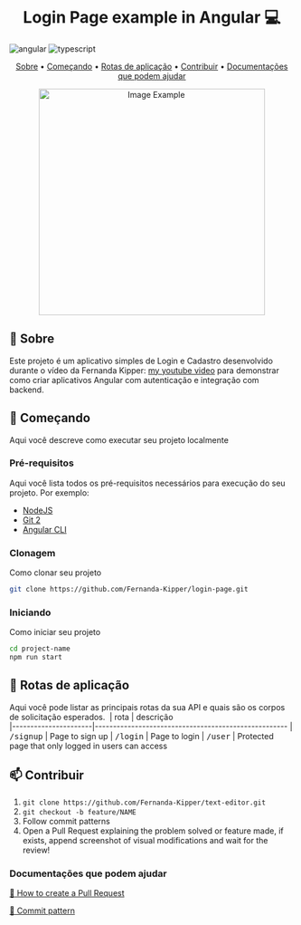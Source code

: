 [TYPESCRIPT__BADGE]: https://img.shields.io/badge/typescript-D4FAFF?style=for-the-badge&logo=typescript
[ANGULAR__BADGE]: https://img.shields.io/badge/Angular-red?style=for-the-badge&logo=angular

<h1 align="center" style="font-weight: bold;">Login Page example in Angular 💻</h1>

![angular][ANGULAR__BADGE]
![typescript][TYPESCRIPT__BADGE]

<p align="center">
 <a href="#about">Sobre</a> • 
 <a href="#started">Começando</a> • 
  <a href="#started">Rotas de aplicação</a> • 
  <a href="#colab">Contribuir</a> •
 <a href="#contribute">Documentações que podem ajudar</a>
</p>


<p align="center">
    <img src="./.github/login.png" alt="Image Example" width="400px">
</p>

<h2 id="started">📌 Sobre</h2>

Este projeto é um aplicativo simples de Login e Cadastro desenvolvido durante o vídeo da Fernanda Kipper: [my youtube video](https://youtu.be/6qbuuPM_de4) para demonstrar como criar aplicativos Angular com autenticação e integração com backend.

<h2 id="started">🚀 Começando</h2>

Aqui você descreve como executar seu projeto localmente

<h3>Pré-requisitos</h3>

Aqui você lista todos os pré-requisitos necessários para execução do seu projeto. Por exemplo:

- [NodeJS](https://github.com/)
- [Git 2](https://github.com)
- [Angular CLI](https://angular.io/cli)

<h3>Clonagem</h3>

Como clonar seu projeto

```bash
git clone https://github.com/Fernanda-Kipper/login-page.git
```

<h3>Iniciando</h3>

Como iniciar seu projeto

```bash
cd project-name
npm run start
```

<h2 id="routes">📍 Rotas de aplicação</h2>

Aqui você pode listar as principais rotas da sua API e quais são os corpos de solicitação esperados.
​
| rota                 | descrição                                          
|----------------------|-----------------------------------------------------
| <kbd>/signup</kbd>   | Page to sign up
| <kbd>/login</kbd>    | Page to login
| <kbd>/user</kbd>     | Protected page that only logged in users can access

<h2 id="contribute">📫 Contribuir</h2>

1. `git clone https://github.com/Fernanda-Kipper/text-editor.git`
2. `git checkout -b feature/NAME`
3. Follow commit patterns
4. Open a Pull Request explaining the problem solved or feature made, if exists, append screenshot of visual modifications and wait for the review!

<h3>Documentações que podem ajudar</h3>

[📝 How to create a Pull Request](https://www.atlassian.com/br/git/tutorials/making-a-pull-request)

[💾 Commit pattern](https://gist.github.com/joshbuchea/6f47e86d2510bce28f8e7f42ae84c716)
